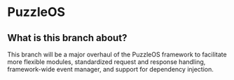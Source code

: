 # PuzzleOS

## What is this branch about?

This branch will be a major overhaul of the PuzzleOS framework to facilitate more flexible modules, standardized request and response handling, framework-wide event manager, and support for dependency injection.